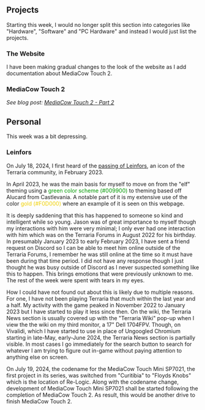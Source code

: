 
## Projects
Starting this week, I would no longer split this section into categories like "Hardware", "Software" and "PC Hardware" and instead I would just list the projects.

### The Website
I have been making gradual changes to the look of the website as I add documentation about MediaCow Touch 2.

### MediaCow Touch 2
*See blog post: [MediaCow Touch 2 - Part 2](../mct2_p2/)*

## Personal
This week was a bit depressing.

### Leinfors
On July 18, 2024, I first heard of the [passing of Leinfors](https://forums.terraria.org/index.php?threads/the-passing-of-an-icon-leinfors.117840), an icon of the Terraria community, in February 2023.

In April 2023, he was the main basis for myself to move on from the "elf" theming using a <span style="color: #009900">green color scheme (#009900)</span> to theming based off Alucard from Castlevania. A notable part of it is my extensive use of the color <span style="color: #f0d000">gold (#F0D000)</span> where an example of it is seen on this webpage.

It is deeply saddening that this has happened to someone so kind and intelligent while so young. Jason was of great importance to myself though my interactions with him were very minimal; I only ever had one interaction with him which was on the Terraria Forums in August 2022 for his birthday. In presumably January 2023 to early February 2023, I have sent a friend request on Discord so I can be able to meet him online outside of the Terraria Forums, I remember he was still online at the time so it must have been during that time period. I did not have any response though I just thought he was busy outside of Discord as I never suspected something like this to happen. This brings emotions that were previously unknown to me. The rest of the week were spent with tears in my eyes.

How I could have not found out about this is likely due to multiple reasons. For one, I have not been playing Terraria that much within the last year and a half. My activity with the game peaked in November 2022 to January 2023 but I have started to play it less since then. On the wiki, the Terraria News section is usually covered up with the "Terraria Wiki" pop-up when I view the the wiki on my third monitor, a 17" Dell 1704FPV. Though, on Vivalidi, which I have started to use in place of Ungoogled Chromium starting in late-May, early-June 2024, the Terraria News section is partially visible. In most cases I go immediately for the search button to search for whatever I am trying to figure out in-game without paying attention to anything else on screen.

On July 19, 2024, the codename for the MediaCow Touch Mini SP7021, the first project in its series, was switched from "Curitibia" to "Floyds Knobs" which is the location of Re-Logic. Along with the codename change, development of MediaCow Touch Mini SP7021 shall be started following the completion of MediaCow Touch 2. As result, this would be another drive to finish MediaCow Touch 2. 